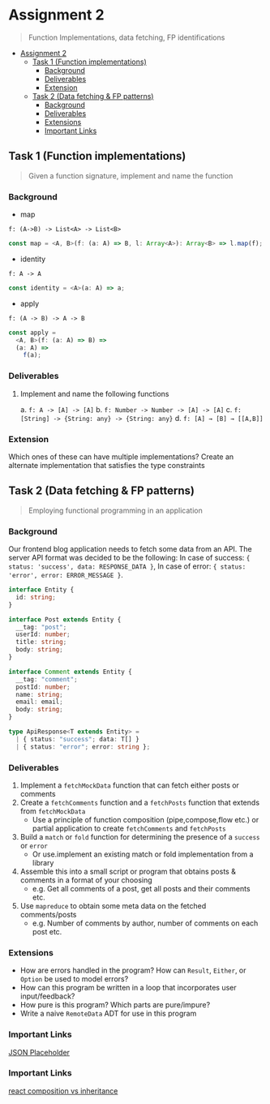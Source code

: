 # Assignment 2

> Function Implementations, data fetching, FP identifications

- [Assignment 2](#assignment-2)
  - [Task 1 (Function implementations)](#task-1-function-implementations)
    - [Background](#background)
    - [Deliverables](#deliverables)
    - [Extension](#extension)
  - [Task 2 (Data fetching & FP patterns)](#task-2-data-fetching--fp-patterns)
    - [Background](#background-1)
    - [Deliverables](#deliverables-1)
    - [Extensions](#extensions)
    - [Important Links](#important-links)

## Task 1 (Function implementations)

> Given a function signature, implement and name the function

### Background

- map

`f: (A->B) -> List<A> -> List<B>`

```typescript
const map = <A, B>(f: (a: A) => B, l: Array<A>): Array<B> => l.map(f);
```

- identity

`f: A -> A`

```typescript
const identity = <A>(a: A) => a;
```

- apply

`f: (A -> B) -> A -> B`

```typescript
const apply =
  <A, B>(f: (a: A) => B) =>
  (a: A) =>
    f(a);
```

### Deliverables

1. Implement and name the following functions

   a. `f: A -> [A] -> [A]`
   b. `f: Number -> Number -> [A] -> [A]`
   c. `f: [String] -> {String: any} -> {String: any}`
   d. `f: [A] → [B] → [[A,B]]`

### Extension

Which ones of these can have multiple implementations? Create an alternate implementation that satisfies the type constraints

## Task 2 (Data fetching & FP patterns)

> Employing functional programming in an application

### Background

Our frontend blog application needs to fetch some data from an API. The server API format was decided to be the following: In case of success: `{ status: 'success', data: RESPONSE_DATA }`, In case of error: `{ status: 'error', error: ERROR_MESSAGE }`.

```typescript
interface Entity {
  id: string;
}

interface Post extends Entity {
  __tag: "post";
  userId: number;
  title: string;
  body: string;
}

interface Comment extends Entity {
  __tag: "comment";
  postId: number;
  name: string;
  email: email;
  body: string;
}

type ApiResponse<T extends Entity> =
  | { status: "success"; data: T[] }
  | { status: "error"; error: string };
```

### Deliverables

1. Implement a `fetchMockData` function that can fetch either posts or comments
2. Create a `fetchComments` function and a `fetchPosts` function that extends from `fetchMockData`
   - Use a principle of function composition (pipe,compose,flow etc.) or partial application to create `fetchComments` and `fetchPosts`
3. Build a `match` or `fold` function for determining the presence of a `success` or `error`
   - Or use.implement an existing match or fold implementation from a library
4. Assemble this into a small script or program that obtains posts & comments in a format of your choosing
   - e.g. Get all comments of a post, get all posts and their comments etc.
5. Use `mapreduce` to obtain some meta data on the fetched comments/posts
   - e.g. Number of comments by author, number of comments on each post etc.

### Extensions

- How are errors handled in the program? How can `Result`, `Either`, or `Option` be used to model errors?
- How can this program be written in a loop that incorporates user input/feedback?
- How pure is this program? Which parts are pure/impure?
- Write a naive `RemoteData` ADT for use in this program

### Important Links

[JSON Placeholder](https://jsonplaceholder.typicode.com/)

### Important Links

[react composition vs inheritance](https://reactjs.org/docs/composition-vs-inheritance.html)
